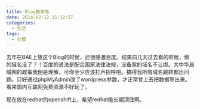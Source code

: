 ```yaml
---
title: Blog搬家咯
date: 2014-02-12 15:12:57
categories:
  - 生活
tags:
  - 吐槽
---
```

去年在BAE上放这个Blog的时候，还很感激百度。结果前几天过去看的时候，绑的域名没了？！百度的说法是配合国家法律法规，没备案的域名不让绑。大中华局域网的政策我倒是理解，可你至少应该打声招呼吧。搞得我所有域名跳转都出问题。只好通过phpMyAdmin改了wordpress参数，才正常登上去把数据导出来。看来国内互联网免费资源不好玩了。

现在放在redhat的openshift上，希望redhat能长期顶住啊。
